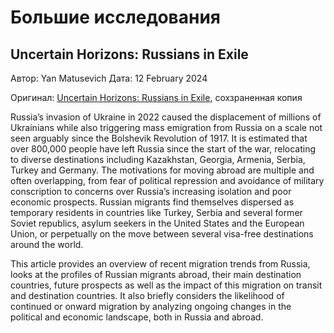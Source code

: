 # Большие исследования

## Uncertain Horizons: Russians in Exile 
Автор: Yan Matusevich
Дата: 12 February 2024

Оригинал: [Uncertain Horizons: Russians in Exile](https://mixedmigration.org/uncertain-horizons-russians-in-exile/), сохзраненная копия

Russia’s invasion of Ukraine in 2022 caused the displacement of millions of Ukrainians while also triggering mass emigration from Russia on a scale not seen arguably since the Bolshevik Revolution of 1917. It is estimated that over 800,000 people have left Russia since the start of the war, relocating to diverse destinations including Kazakhstan, Georgia, Armenia, Serbia, Turkey and Germany. The motivations for moving abroad are multiple and often overlapping, from fear of political repression and avoidance of military conscription to concerns over Russia’s increasing isolation and poor economic prospects. Russian migrants find themselves dispersed as temporary residents in countries like Turkey, Serbia and several former Soviet republics, asylum seekers in the United States and the European Union, or perpetually on the move between several visa-free destinations around the world.

This article provides an overview of recent migration trends from Russia, looks at the profiles of Russian migrants abroad, their main destination countries, future prospects as well as the impact of this migration on transit and destination countries. It also briefly considers the likelihood of continued or onward migration by analyzing ongoing changes in the political and economic landscape, both in Russia and abroad.

